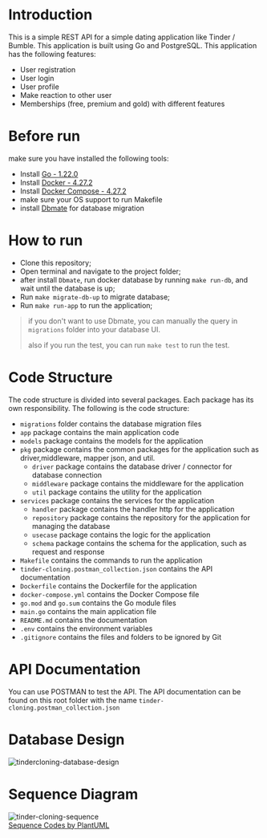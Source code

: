 # Introduction 
This is a simple REST API for a simple dating application like Tinder / Bumble. This application is built using Go and PostgreSQL. This application has the following features:
- User registration
- User login
- User profile
- Make reaction to other user
- Memberships (free, premium and gold) with different features

# Before run
make sure you have installed the following tools:
- Install [Go - 1.22.0](https://www.python.org/downloads/)
- Install [Docker - 4.27.2](https://www.docker.com/products/docker-desktop)
- Install [Docker Compose - 4.27.2](https://docs.docker.com/compose/install/)
- make sure your OS support to run Makefile
- install [Dbmate](https://github.com/amacneil/dbmate) for database migration

# How to run
- Clone this repository;
- Open terminal and navigate to the project folder;
- after install `Dbmate`, run docker database by running `make run-db`, and wait until the database is up;
- Run `make migrate-db-up` to migrate database;
- Run `make run-app` to run the application;

> if you don't want to use Dbmate, you can manually the query in `migrations` folder into your database UI.
>
> also if you run the test, you can run `make test` to run the test.

# Code Structure
The code structure is divided into several packages. Each package has its own responsibility. The following is the code structure:
- `migrations` folder contains the database migration files
- `app` package contains the main application code
- `models` package contains the models for the application
- `pkg` package contains the common packages for the application such as driver,middleware, mapper json, and util.
   - `driver` package contains the database driver / connector for database connection
   - `middleware` package contains the middleware for the application
   - `util` package contains the utility for the application
- `services` package contains the services for the application
   - `handler` package contains the handler http for the application
   - `repository` package contains the repository for the application for managing the database
   - `usecase` package contains the logic for the application
   - `schema` package contains the schema for the application, such as request and response
- `Makefile` contains the commands to run the application
- `tinder-cloning.postman_collection.json` contains the API documentation
- `Dockerfile` contains the Dockerfile for the application
- `docker-compose.yml` contains the Docker Compose file
- `go.mod` and `go.sum` contains the Go module files
- `main.go` contains the main application file
- `README.md` contains the documentation
- `.env` contains the environment variables
- `.gitignore` contains the files and folders to be ignored by Git

# API Documentation
You can use POSTMAN to test the API. The API documentation can be found on this root folder with the name `tinder-cloning.postman_collection.json`

# Database Design
![tindercloning-database-design](https://github.com/harmnot/tinder-cloning/assets/42674439/319709da-6a2c-42ba-833e-1c4050b16265)

# Sequence Diagram
![tinder-cloning-sequence](https://github.com/harmnot/tinder-cloning/assets/42674439/0ac8e3ff-0325-4754-93ae-00093d3a9920) \
[Sequence Codes by PlantUML](https://www.plantuml.com/plantuml/uml/xLRDRjim3BxhANZhTYYsNNleEdJOBZqCsnCm5XqBbIMFb9FcxMU5jXCLiRVULg06uWF5x-CFFp6-auIS-jQRBSU-WtiKWgkVj7MIYA_ClNSKqlKjVEcw6_Zcl8SwSYi6VO8TUcSnaPh0Oa93NWXSE1wf9KElRvNe1gI9Uo3coD2I26v959DzbN54V1qC6nIwWIqbw8LOVJO7e1QTXmz7Oy2M30nFpgXgg7fKN_HCQ0VV9oVfim5z9jBhssD1J1Mv7K5gICbThG28324UKLhHQ1zvBjIarMGgJ6K6F7QJRC4NOYeubLJpQb0Qw51a7zcUpiks2Ewch4EAOCS30nTpxAkAHEPaD9LWpVGh1F0GjouiJn_UZIF0OESquVr_80gpC66hRi_ZKh1d93k7aE8ZXSjD-Ku9Vd2idITvtfjyzk0awIW6apd9qTM3jVAzfP4Tm9n4CDcM5SNqktTCLZqLsg1CmFD0QfiwDWMPEg-0LVcMlafHaXOwtH6x-Z0wP37GKsAi4gHcX6b3vXwR2pe-kxGjjHjYQLntGTCBaor1TRmO8lOXGTKpKr3PP7c2x5r7aiMJeiL3HgxhHtaKTbewiUsGwIoFufxNJAGXCTY2OTuGdpwQlwsLcMK6ASU0XUG6BotXNoE7c3Aog1mkN34j6oi5xnjNDHchD1OsL4UctCk2Pwc7MHK-tv9Ehz5IrOMJ53LrJAthMuWCs-ZFX_yAQWWMpBnqo-NoAoUpk5xqD8TEo5kQUT-sp6lVCczRPbPLAUrd6PGawzTpbe1spidBgAV2Ig_2PQs7Qx7iKgpSgGEbrK-zgJIbcbtBJkWt3PDqCGYjf3jz44vfZwuP_OA5-qgc-JRDygydl-w6Lz_wFm00)
